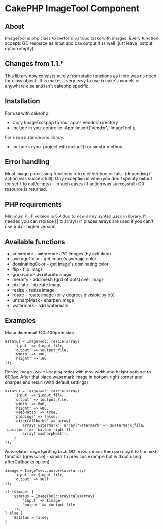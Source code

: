 CakePHP ImageTool Component
================================

About
--------------------------------

ImageTool is php class to perform various tasks with images. Every function accepts
GD resource as input and can output it as well (just leave 'output' option empty).

Changes from 1.1.*
--------------------------------

This library now consists purely from static functions as there was no need for class object.
This makes it very easy to use in cake's models or anywhere else and isn't cakephp specific.

Installation
--------------------------------

For use with cakephp:
* Copy ImageTool.php to your app's Vendor/ directory
* Include in your controller: App::import('Vendor', 'ImageTool');

For use as standalone library:
* Include in your project with include() or similar method

Error handling
--------------------------------

Most image processing functions return either true or false (depending if action was successfull). Only exception is when
you don't specify output (or set it to null/empty) - in such cases (if action was successfull) GD resource is returned.

PHP requirements
--------------------------------
Minimum PHP version is 5.4 due to new array syntax used in library. If needed you can replace [] to array() in places arrays are used if you can't use 5.4 or higher version

Available functions
--------------------------------

* autorotate - autorotate JPG images (by exif data)
* averageColor - get image's average color
* dominatingColor - get image's dominating color
* flip - flip image
* grayscale - desaturate image
* meshify - add mesh (grid of dots) over image
* pixelate - pixelate image
* resize - resize image
* rotate - rotate image (only degrees divisible by 90)
* unsharpMask - sharpen image
* watermark - add watermark

Examples
--------------------------------

Make thumbnail 100x100px in size

	$status = ImageTool::resize(array(
		'input' => $input_file,
		'output' => $output_file,
		'width' => 100,
		'height' => 100
	));

Resize image (while keeping ratio) with max width and height both set to 600px. After that place watermark
image in bottom-right corner and sharpen end result (with default settings)

	$status = ImageTool::resize(array(
		'input' => $input_file,
		'output' => $output_file,
		'width' => 600,
		'height' => 600,
		'keepRatio' => true,
		'paddings' => false,
		'afterCallbacks' => array(
			array('watermark', array('watermark' => $watermark_file, 'position' => 'bottom-right')),
			array('unsharpMask'),
		)
	));

Autorotate image (getting back GD resource and then passing it to the next function (greyscale) - similar to previous
example but without using afterCallbacks option)

	$image = ImageTool::autorotate(array(
		'input' => $input_file,
		'output' => null
	));

	if ($image) {
		$status = ImageTool::grayscale(array(
			'input' => $image,
			'output' => $output_file
		));
	} else {
		$status = false;
	}

